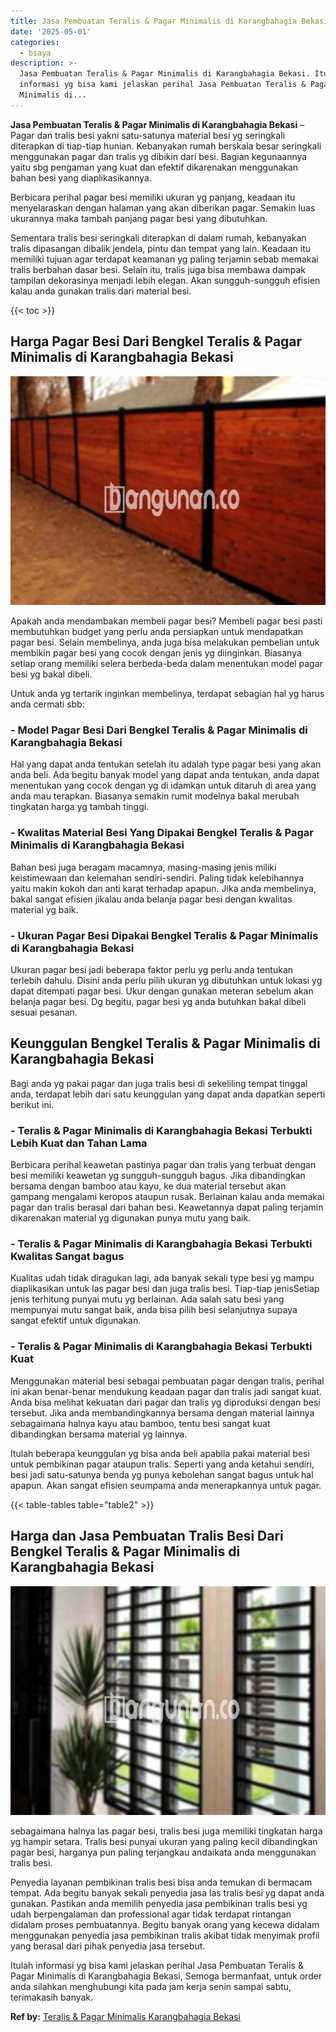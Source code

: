 ```yaml
---
title: Jasa Pembuatan Teralis & Pagar Minimalis di Karangbahagia Bekasi
date: '2025-05-01'
categories:
  - biaya
description: >-
  Jasa Pembuatan Teralis & Pagar Minimalis di Karangbahagia Bekasi. Itulah
  informasi yg bisa kami jelaskan perihal Jasa Pembuatan Teralis & Pagar
  Minimalis di...
---
```


**Jasa Pembuatan Teralis & Pagar Minimalis di Karangbahagia Bekasi** – Pagar dan tralis besi yakni satu-satunya material besi yg seringkali diterapkan di tiap-tiap hunian. Kebanyakan rumah berskala besar seringkali menggunakan pagar dan tralis yg dibikin dari besi. Bagian kegunaannya yaitu sbg pengaman yang kuat dan efektif dikarenakan menggunakan bahan besi yang diaplikasikannya.

Berbicara perihal pagar besi memiliki ukuran yg panjang, keadaan itu menyelaraskan dengan halaman yang akan diberikan pagar. Semakin luas ukurannya maka tambah panjang pagar besi yang dibutuhkan.

Sementara tralis besi seringkali diterapkan di dalam rumah, kebanyakan tralis dipasangan dibalik jendela, pintu dan tempat yang lain. Keadaan itu memiliki tujuan agar terdapat keamanan yg paling terjamin sebab memakai tralis berbahan dasar besi. Selain itu, tralis juga bisa membawa dampak tampilan dekorasinya menjadi lebih elegan. Akan sungguh-sungguh efisien kalau anda gunakan tralis dari material besi.

{{< toc >}}

## Harga Pagar Besi Dari Bengkel Teralis & Pagar Minimalis di Karangbahagia Bekasi

![Jasa Pembuatan Teralis & Pagar Minimalis di Karangbahagia Bekasi](/images/pagar-minimalis-murah-26.png)

Apakah anda mendambakan membeli pagar besi? Membeli pagar besi pasti membutuhkan budget yang perlu anda persiapkan untuk mendapatkan pagar besi. Selain membelinya, anda juga bisa melakukan pembelian untuk membikin pagar besi yang cocok dengan jenis yg diinginkan. Biasanya setiap orang memiliki selera berbeda-beda dalam menentukan model pagar besi yg bakal dibeli.

Untuk anda yg tertarik inginkan membelinya, terdapat sebagian hal yg harus anda cermati sbb:
### \- Model Pagar Besi Dari Bengkel Teralis & Pagar Minimalis di Karangbahagia Bekasi

Hal yang dapat anda tentukan setelah itu adalah type pagar besi yang akan anda beli. Ada begitu banyak model yang dapat anda tentukan, anda dapat menentukan yang cocok dengan yg di idamkan untuk ditaruh di area yang anda mau terapkan. Biasanya semakin rumit modelnya bakal merubah tingkatan harga yg tambah tinggi.

### \- Kwalitas Material Besi Yang Dipakai Bengkel Teralis & Pagar Minimalis di Karangbahagia Bekasi

Bahan besi juga beragam macamnya, masing-masing jenis miliki keistimewaan dan kelemahan sendiri-sendiri. Paling tidak kelebihannya yaitu makin kokoh dan anti karat terhadap apapun. Jika anda membelinya, bakal sangat efisien jikalau anda belanja pagar besi dengan kwalitas material yg baik.

### \- Ukuran Pagar Besi Dipakai Bengkel Teralis & Pagar Minimalis di Karangbahagia Bekasi

Ukuran pagar besi jadi beberapa faktor perlu yg perlu anda tentukan terlebih dahulu. Disini anda perlu pilih ukuran yg dibutuhkan untuk lokasi yg dapat ditempati pagar besi. Ukur dengan gunakan meteran sebelum akan belanja pagar besi. Dg begitu, pagar besi yg anda butuhkan bakal dibeli sesuai pesanan.

## Keunggulan Bengkel Teralis & Pagar Minimalis di Karangbahagia Bekasi

Bagi anda yg pakai pagar dan juga tralis besi di sekeliling tempat tinggal anda, terdapat lebih dari satu keunggulan yang dapat anda dapatkan seperti berikut ini.

### \- Teralis & Pagar Minimalis di Karangbahagia Bekasi Terbukti Lebih Kuat dan Tahan Lama

Berbicara perihal keawetan pastinya pagar dan tralis yang terbuat dengan besi memiliki keawetan yg sungguh-sungguh bagus. Jika dibandingkan bersama dengan bamboo atau kayu, ke dua material tersebut akan gampang mengalami keropos ataupun rusak. Berlainan kalau anda memakai pagar dan tralis berasal dari bahan besi. Keawetannya dapat paling terjamin dikarenakan material yg digunakan punya mutu yang baik.

### \- Teralis & Pagar Minimalis di Karangbahagia Bekasi Terbukti Kwalitas Sangat bagus

Kualitas udah tidak diragukan lagi, ada banyak sekali type besi yg mampu diaplikasikan untuk las pagar besi dan juga tralis besi. Tiap-tiap jenisSetiap jenis terhitung punyai mutu yg berlainan. Ada salah satu besi yang mempunyai mutu sangat baik, anda bisa pilih besi selanjutnya supaya sangat efektif untuk digunakan.

### \- Teralis & Pagar Minimalis di Karangbahagia Bekasi Terbukti Kuat

Menggunakan material besi sebagai pembuatan pagar dengan tralis, perihal ini akan benar-benar mendukung keadaan pagar dan tralis jadi sangat kuat. Anda bisa melihat kekuatan dari pagar dan tralis yg diproduksi dengan besi tersebut. Jika anda membandingkannya bersama dengan material lainnya sebagaimana halnya kayu atau bamboo, tentu besi sangat kuat dibandingkan bersama material yg lainnya.

Itulah beberapa keunggulan yg bisa anda beli apabila pakai material besi untuk pembikinan pagar ataupun tralis. Seperti yang anda ketahui sendiri, besi jadi satu-satunya benda yg punya kebolehan sangat bagus untuk hal apapun. Akan sangat efisien seumpama anda menerapkannya untuk pagar.

{{< table-tables table="table2" >}}

## Harga dan Jasa Pembuatan Tralis Besi Dari Bengkel Teralis & Pagar Minimalis di Karangbahagia Bekasi

![Jasa Pembuatan Teralis & Pagar Minimalis di Karangbahagia Bekasi](/images/teralis-minimalis-murah-24.png)

sebagaimana halnya las pagar besi, tralis besi juga memiliki tingkatan harga yg hampir setara. Tralis besi punyai ukuran yang paling kecil dibandingkan pagar besi, harganya pun paling terjangkau andaikata anda menggunakan tralis besi.

Penyedia layanan pembikinan tralis besi bisa anda temukan di bermacam tempat. Ada begitu banyak sekali penyedia jasa las tralis besi yg dapat anda gunakan. Pastikan anda memilih penyedia jasa pembikinan tralis besi yg udah berpengalaman dan professional agar tidak terdapat rintangan didalam proses pembuatannya. Begitu banyak orang yang kecewa didalam menggunakan penyedia jasa pembikinan tralis akibat tidak menyimak profil yang berasal dari pihak penyedia jasa tersebut.

Itulah informasi yg bisa kami jelaskan perihal Jasa Pembuatan Teralis & Pagar Minimalis di Karangbahagia Bekasi, Semoga bermanfaat, untuk order anda silahkan menghubungi kita pada jam kerja senin sampai sabtu, terimakasih banyak.

**Ref by:** [Teralis & Pagar Minimalis Karangbahagia Bekasi](https://id.wikipedia.org/wiki/Teralis)
